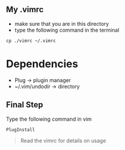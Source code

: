 My .vimrc
---------

* make sure that you are in this directory
* type the following command in the terminal

```
cp ./vimrc ~/.vimrc
```

# Dependencies
* Plug         -> plugin manager
* ~/.vim/undodir -> directory

Final Step
---------

Type the following command in vim

```
PlugInstall
```

> Read the vimrc for details on usage
